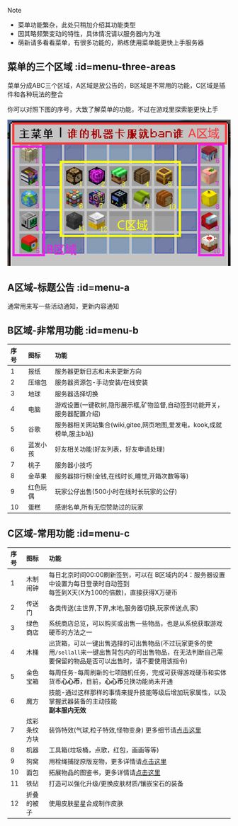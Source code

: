 > [!note]
> + 菜单功能繁杂，此处只稍加介绍其功能类型
> + 因其略频繁变动的特性，具体情况请以服务器内为准
> + 萌新请多看看菜单，有很多功能的，熟练使用菜单能更快上手服务器


## 菜单的三个区域 :id=menu-three-areas

菜单分成ABC三个区域，A区域是放公告的，B区域是不常用的功能，C区域是插件和各种玩法的整合

你可以对照下图的序号，大致了解菜单的功能，不过在游戏里探索能更快上手

![](pics/menu/menu.png)

## A区域-标题公告 :id=menu-a
 
通常用来写一些活动通知，更新内容通知

## B区域-非常用功能 :id=menu-b

| 序号 | 图标 | 功能 |
| :---- | :------------------------- | :--------------------- |
| 1 |报纸 | 服务器更新日志和未来更新方向              |
| 2 |压缩包 | 服务器资源包-手动安装/在线安装                 |
| 3 |地球 | 服务器选择切换              |
| 4 |电脑 | 游戏设置(一键砍树,隐形展示框,矿物监督,自动签到功能开关，服务器配置介绍)      |
| 5 |谷歌 | 服务器相关网站集合(wiki,gitee,网页地图,爱发电，kook,成就榜单,服主b站)     |
| 6 |蓝发小孩 | 好友相关功能(好友列表，好友申请处理)       |
| 7 |桃子 | 服务器小技巧       |
| 8 |金苹果 | 服务器排行榜(金钱,在线时长,睡觉,开箱次数等等)       |
| 9 |红色玩偶 | 玩家公仔出售(500小时在线时长玩家的公仔)      |
| 10 |蛋糕 | 感谢名单,所有无偿赞助过的玩家       |

## C区域-常用功能 :id=menu-c

| 序号 | 图标 | 功能 |
| :---- | :------------------------- | :--------------------- |
| 1 |木制闹钟 | 每日北京时间00:00刷新签到，可以在 B区域内的4：服务器设置 中设置为每日登录时自动签到</br>每签到X天(X为100的倍数)，直接获得X万硬币              |
| 2 |传送门 | 各类传送(主世界,下界,末地,服务器切换,玩家传送点,家)                 |
| 3 |绿色商店 | 系统商店总览，可以购买或出售一些物品，也是从系统获取游戏硬币的方法之一              |
| 4 |木桶 | 出货箱，可以一键出售选择的可出售物品(不过玩家更多的使用`/sellall`来一键出售背包内的可出售物品，在无法判断自己需要保留的物品是否可以出售时，请不要使用该指令)      |
| 5 |金色宝箱 | 每周任务-每周刷新的七项随机任务，完成可获得游戏硬币和实体货币**心心币**，目前，**心心币**兑换功能尚未开通     |
| 6 |魔方 | 技能-通过这样那样的事情来提升技能等级后增加玩家属性，以及掌握武器装备的主动技能</br>**副本服内无效**       |
| 7 |炫彩条纹方块 | 装饰特效(气球,粒子特效,怪物变身) 更多细节请[点击这里](procosmetics.md)      |
| 8 |机器 | 工具箱(垃圾桶，点歌，红包，画画等等)       |
| 9 |狗窝 | 用栓绳捕捉原版宠物，更多详情请[点击这里](mypet.md)      |
| 10 |面包 | 拓展物品的图鉴书，更多详情请[点击这里](itemsadder.md)      |
| 11 |铁砧 | 打造可以强化升级/更换皮肤材质/镶嵌宝石的装备       |
| 12 |折叠的被子 | 使用皮肤星星合成制作皮肤       |











